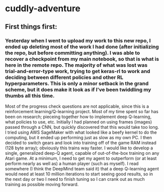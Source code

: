 # cuddly-adventure

## First things first:
### Yesterday when I went to upload my work to this new repo, I ended up deleting most of the work I had done (after initializing the repo, but before committing anything). I was able to recover a checkpoint from my main notebook, so that is what is here in the remote repo. The majority of what was lost was trial-and-error-type work, trying to get keras-rl to work and deciding between different policies and other RL hyperparameters. This is only a minor setback in the grand scheme, but it does make it look as if I've been twiddling my thumbs all this time.


Most of the progress check questions are not applicable, since this is a reinforcement learning/Q-learning project.
Most of my time spent so far has been on research; pieceing together how to implement deep Q-learning, what policies to use, etc.
Initially I had planned on using frames (images) passed through a CNN, but quickly discovered that this would take too long.
I tried using AWS SageMaker with what looked like a beefy kernel to do the computing, but it ended up performing just as slow as my own PC.
I then decided to switch gears and look into training off of the game RAM instead (128 byte array); obviously this trains way faster.
I would like to develop a single, generalized deep-Q agent, capable of out-of-the-box training on any Atari game. At a minimum, I need to get my agent to outperform (or at least perform nearly as well as) a human player (such as myself). I read somewhere (I think the DeepMind team said it) that a deep Q-learning agent would need at least 10 million iterations to start seeing good results, so in the next day or two I need to finish tuning so I can crank out as much training as possible moving forward.
